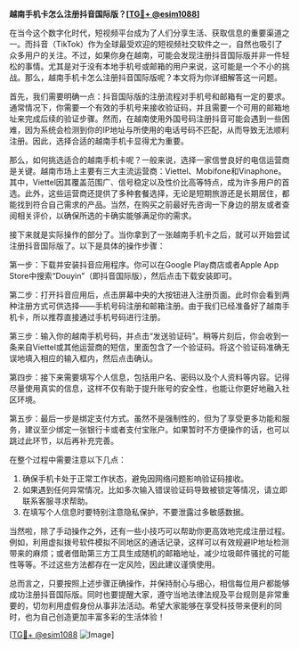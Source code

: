 **越南手机卡怎么注册抖音国际版？[[TG💪+ @esim1088](https://t.me/s/esim1088)]**

在当今这个数字化时代，短视频平台成为了人们分享生活、获取信息的重要渠道之一。而抖音（TikTok）作为全球最受欢迎的短视频社交软件之一，自然也吸引了众多用户的关注。不过，如果你身在越南，可能会发现注册抖音国际版并非一件轻松的事情。尤其是对于没有本地手机号或邮箱的用户来说，这可能是一个不小的挑战。那么，越南手机卡怎么注册抖音国际版呢？本文将为你详细解答这一问题。

首先，我们需要明确一点：抖音国际版的注册流程对手机号和邮箱有一定的要求。通常情况下，你需要一个有效的手机号来接收验证码，并且需要一个可用的邮箱地址来完成后续的验证步骤。然而，在越南使用外国号码注册抖音可能会遇到一些困难，因为系统会检测到你的IP地址与所使用的电话号码不匹配，从而导致无法顺利注册。因此，选择合适的越南手机卡显得尤为重要。

那么，如何挑选适合的越南手机卡呢？一般来说，选择一家信誉良好的电信运营商是关键。越南市场上主要有三大主流运营商：Viettel、Mobifone和Vinaphone。其中，Viettel因其覆盖范围广、信号稳定以及性价比高等特点，成为许多用户的首选。此外，这些运营商还提供了多种套餐选择，无论是短期旅游还是长期居住，都能找到符合自己需求的产品。当然，在购买之前最好先咨询一下身边的朋友或者查阅相关评价，以确保所选的卡确实能够满足你的需求。

接下来就是实际操作的部分了。当你拿到了一张越南手机卡之后，就可以开始尝试注册抖音国际版了。以下是具体的操作步骤：

第一步：下载并安装抖音应用程序。你可以在Google Play商店或者Apple App Store中搜索“Douyin”（即抖音国际版），然后点击下载安装即可。

第二步：打开抖音应用后，点击屏幕中央的大按钮进入注册页面。此时你会看到两种注册方式可供选择——手机号码注册和邮箱注册。由于我们已经准备好了越南手机卡，所以推荐直接通过手机号码进行注册。

第三步：输入你的越南手机号码，并点击“发送验证码”。稍等片刻后，你会收到一条来自Viettel或其他运营商的短信，里面包含了一个验证码。将这个验证码准确无误地填入相应的输入框内，然后点击确认。

第四步：接下来需要填写个人信息，包括用户名、密码以及个人资料等内容。记得尽量使用真实的信息，这样不仅有助于提升账号的安全性，也能让你更好地融入社区环境。

第五步：最后一步是绑定支付方式。虽然不是强制性的，但为了享受更多功能和服务，建议至少绑定一张银行卡或者支付宝账户。如果暂时不方便操作的话，也可以跳过此环节，以后再补充完善。

在整个过程中需要注意以下几点：
1. 确保手机卡处于正常工作状态，避免因网络问题影响验证码接收。
2. 如果遇到任何异常情况，比如多次输入错误验证码导致被锁定等情况，请立即联系客服寻求帮助。
3. 在填写个人信息时要特别注意隐私保护，不要泄露过多敏感数据。

当然啦，除了手动操作之外，还有一些小技巧可以帮助你更高效地完成注册过程。例如，利用虚拟拨号软件模拟不同地区的通话记录，这样可以有效规避IP地址检测带来的麻烦；或者借助第三方工具生成随机的邮箱地址，减少垃圾邮件骚扰的可能性等等。不过这些方法都存在一定风险，因此建议谨慎使用。

总而言之，只要按照上述步骤正确操作，并保持耐心与细心，相信每位用户都能够成功注册抖音国际版。同时也要提醒大家，遵守当地法律法规及平台规则是非常重要的，切勿利用虚假身份从事非法活动。希望大家能够在享受科技带来便利的同时，也为自己创造更加丰富多彩的生活体验！

[[TG💪+ @esim1088](https://t.me/s/esim1088) ![Image](https://i.postimg.cc/4NQfJmqS/Snipaste-2025-05-13-00-14-12.png)]